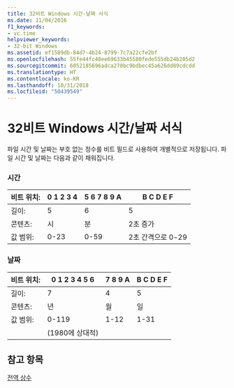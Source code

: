 ```yaml
---
title: 32비트 Windows 시간-날짜 서식
ms.date: 11/04/2016
f1_keywords:
- vc.time
helpviewer_keywords:
- 32-bit Windows
ms.assetid: ef1589db-84d7-4b24-8799-7c7a22cfe2bf
ms.openlocfilehash: 55fe44fc48ee69633b45580fede555db24b205d2
ms.sourcegitcommit: 6052185696adca270bc9bdbec45a626dd89cdcdd
ms.translationtype: HT
ms.contentlocale: ko-KR
ms.lasthandoff: 10/31/2018
ms.locfileid: "50439549"
---
```

# <a name="32-bit-windows-timedate-formats"></a>32비트 Windows 시간/날짜 서식

파일 시간 및 날짜는 부호 없는 정수를 비트 필드로 사용하여 개별적으로 저장됩니다. 파일 시간 및 날짜는 다음과 같이 채워집니다.

### <a name="time"></a>시간

|비트 위치:|0   1   2   3   4|5   6   7   8   9   A|B   C   D   E   F|
|-------------------|-----------------------|---------------------------|-----------------------|
|길이:|5|6|5|
|콘텐츠:|시|분|2초 증가|
|값 범위:|0-23|0-59|2초 간격으로 0-29|

### <a name="date"></a>날짜

|비트 위치:|0   1   2   3   4   5   6|7   8   9   A|B   C   D   E   F|
|-------------------|-------------------------------|-------------------|-----------------------|
|길이:|7|4|5|
|콘텐츠:|년|월|일|
|값 범위:|0-119|1-12|1-31|
||(1980에 상대적)|||

## <a name="see-also"></a>참고 항목

[전역 상수](../c-runtime-library/global-constants.md)